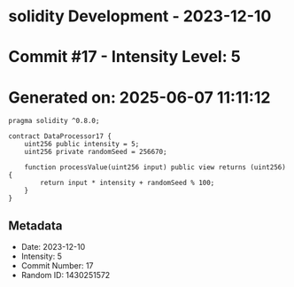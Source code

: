 ﻿# solidity Development - 2023-12-10
# Commit #17 - Intensity Level: 5
# Generated on: 2025-06-07 11:11:12
```solidity
pragma solidity ^0.8.0;

contract DataProcessor17 {
    uint256 public intensity = 5;
    uint256 private randomSeed = 256670;

    function processValue(uint256 input) public view returns (uint256) {
        return input * intensity + randomSeed % 100;
    }
}
```
## Metadata
- Date: 2023-12-10
- Intensity: 5
- Commit Number: 17
- Random ID: 1430251572

